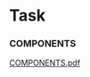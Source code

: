 # Task
### COMPONENTS
[COMPONENTS.pdf](https://github.com/heisjuanda/course-app/files/11402273/COMPONENTS.pdf)
